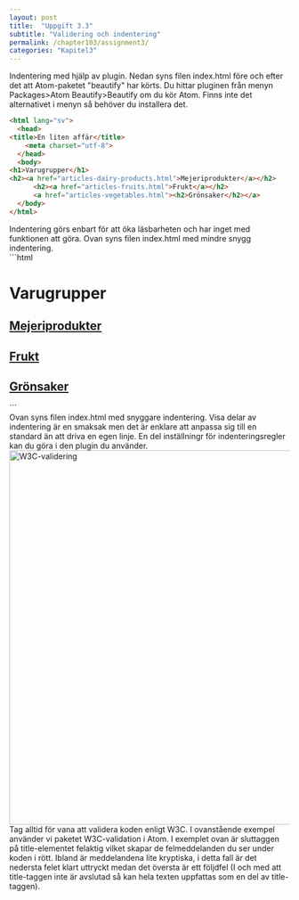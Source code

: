 ```yaml
---
layout: post
title:  "Uppgift 3.3"
subtitle: "Validering och indentering"
permalink: /chapter103/assignment3/
categories: "Kapitel3"
---
```

Indentering med hjälp av plugin. Nedan syns filen index.html före och efter det att Atom-paketet "beautify" har körts. Du hittar pluginen från menyn Packages>Atom Beautify>Beautify om du kör Atom. Finns inte det alternativet i menyn så behöver du installera det.
```html
<html lang="sv">
  <head>
<title>En liten affär</title>
    <meta charset="utf-8">
  </head>
  <body>
<h1>Varugrupper</h1>
<h2><a href="articles-dairy-products.html">Mejeriprodukter</a></h2>
      <h2><a href="articles-fruits.html">Frukt</a></h2>
      <a href="articles-vegetables.html"><h2>Grönsaker</h2></a>
  </body>
</html>
```
<figcaption>Indentering görs enbart för att öka läsbarheten och har inget med funktionen att göra. Ovan syns filen index.html med mindre snygg indentering.</figcaption>
```html
<!DOCTYPE html>
<html lang="sv">
  <head>
    <title>En liten affär</title>
    <meta charset="utf-8">
  </head>
  <body>
    <h1>Varugrupper</h1>
    <h2>
      <a href="articles-dairy-products.html">Mejeriprodukter</a>
    </h2>
    <h2>
      <a href="articles-fruits.html">Frukt</a>
    </h2>
    <a href="articles-vegetables.html">
      <h2>Grönsaker</h2>
    </a>
  </body>
</html>
```
<figcaption>Ovan syns filen index.html med snyggare indentering. Visa delar av indentering är en smaksak men det är enklare att anpassa sig till en standard än att driva en egen linje. En del inställningr för indenteringsregler kan du göra i den plugin du använder.</figcaption>
<img src="{{ site.url | append:site.baseurl}}/assets/images/chapter3-assignment3.PNG" alt="W3C-validering" style="width:  42rem;"/>
<figcaption>Tag alltid för vana att validera koden enligt W3C. I ovanstående exempel använder vi paketet W3C-validation i Atom. I exemplet ovan är sluttaggen på title-elementet felaktig vilket skapar de felmeddelanden du ser under koden i rött. Ibland är meddelandena lite kryptiska, i detta fall är det nedersta felet klart uttryckt medan det översta är ett följdfel (I och med att title-taggen inte är avslutad så kan hela texten uppfattas som en del av title-taggen).</figcaption>
